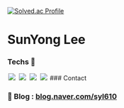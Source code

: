 

[![Solved.ac Profile](http://mazassumnida.wtf/api/v2/generate_badge?boj=ckdlscjs2)](https://solved.ac/ckdlscjs2/)
<!--방문자 수, 깃허브 팔로워 수-->
# SunYong Lee
### Techs 🎈
<img src = "https://img.shields.io/badge/-C-black?style=flat&logo=c%2B%2B" style="height : auto; margin-left : 2px; margin-right : 2px;"/> 
<img src = "https://img.shields.io/badge/-C++-black?style=flat&logo=c%2B%2B" style="height : auto; margin-left : 2px; margin-right : 2px;"/> 
<img src="https://img.shields.io/badge/unreal%20engine%20-%23313131.svg?&style=flat&logo=unreal%20engine&logoColor=white" style="height : auto; margin-left : 2px; margin-right : 2px;"/> 
<img src="https://img.shields.io/badge/direct%20x%20-%23313131.svg?&style=flat&logo=Microsoft&logoColor=white" style="height : auto; margin-left : 2px; margin-right : 2px;"/> 
### Contact 

###  📂 Blog : <a href="https://https://blog.naver.com/syl610/"> [blog.naver.com/syl610](https://blog.naver.com/syl610) </a>
